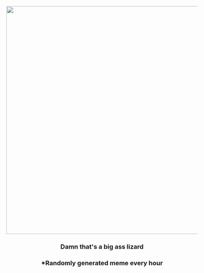 <p align="center">
        <img src="https://i.redd.it/dez8sglg0ox81.jpg" width="600" height="600">
        </p>
        <h3 align="center">Damn that's a big ass lizard</h3>
        <h3 align="center">*Randomly generated meme every hour</h3>
    